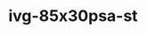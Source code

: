 # ivg-85x30psa-st

<!---
board:
  vendor: XiongMai
  model: ivg-85x30psa-st
chip:
  vendor: XM
  model: ???
misc:
--->
